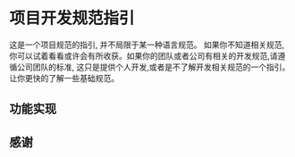 # 项目开发规范指引

这是一个项目规范的指引, 并不局限于某一种语言规范。 如果你不知道相关规范, 你可以试着看看或许会有所收获。如果你的团队或者公司有相关的开发规范,请遵循公司团队的标准, 这只是提供个人开发,或者是不了解开发相关规范的一个指引。让你更快的了解一些基础规范。

## 功能实现

## 感谢
